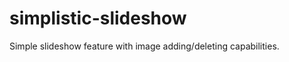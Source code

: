 simplistic-slideshow
====================

Simple slideshow feature with image adding/deleting capabilities.
